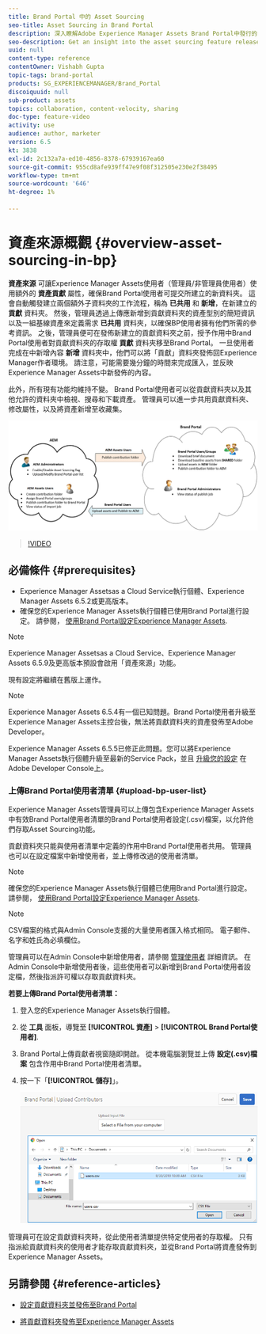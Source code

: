 ```yaml
---
title: Brand Portal 中的 Asset Sourcing
seo-title: Asset Sourcing in Brand Portal
description: 深入瞭解Adobe Experience Manager Assets Brand Portal中發行的資產來源功能。
seo-description: Get an insight into the asset sourcing feature released in the Adobe Experience Manager Assets Brand Portal.
uuid: null
content-type: reference
contentOwner: Vishabh Gupta
topic-tags: brand-portal
products: SG_EXPERIENCEMANAGER/Brand_Portal
discoiquuid: null
sub-product: assets
topics: collaboration, content-velocity, sharing
doc-type: feature-video
activity: use
audience: author, marketer
version: 6.5
kt: 3838
exl-id: 2c132a7a-ed10-4856-8378-67939167ea60
source-git-commit: 955cd8afe939ff47e9f08f312505e230e2f38495
workflow-type: tm+mt
source-wordcount: '646'
ht-degree: 1%

---
```


# 資產來源概觀 {#overview-asset-sourcing-in-bp}

**資產來源** 可讓Experience Manager Assets使用者（管理員/非管理員使用者）使用額外的 **資產貢獻** 屬性，確保Brand Portal使用者可提交所建立的新資料夾。 這會自動觸發建立兩個額外子資料夾的工作流程，稱為 **已共用** 和 **新增**，在新建立的 **貢獻** 資料夾。 然後，管理員透過上傳應新增到貢獻資料夾的資產型別的簡短資訊以及一組基線資產來定義需求 **已共用** 資料夾，以確保BP使用者擁有他們所需的參考資訊。 之後，管理員便可在發佈新建立的貢獻資料夾之前，授予作用中Brand Portal使用者對貢獻資料夾的存取權 **貢獻** 資料夾移至Brand Portal。 一旦使用者完成在中新增內容 **新增** 資料夾中，他們可以將「貢獻」資料夾發佈回Experience Manager作者環境。 請注意，可能需要幾分鐘的時間來完成匯入，並反映Experience Manager Assets中新發佈的內容。

此外，所有現有功能均維持不變。 Brand Portal使用者可以從貢獻資料夾以及其他允許的資料夾中檢視、搜尋和下載資產。 管理員可以進一步共用貢獻資料夾、修改屬性，以及將資產新增至收藏集。

![Brand Portal資產來源](assets/asset-sourcing.png)

>[!VIDEO](https://video.tv.adobe.com/v/29365/?quality=12)

## 必備條件 {#prerequisites}

* Experience Manager Assetsas a Cloud Service執行個體、Experience Manager Assets 6.5.2或更高版本。
* 確保您的Experience Manager Assets執行個體已使用Brand Portal進行設定。 請參閱， [使用Brand Portal設定Experience Manager Assets](../using/configure-aem-assets-with-brand-portal.md).

<!--
* Ensure that your Brand Portal tenant is configured with one AEM Assets author instance.
-->

>[!NOTE]
>
>Experience Manager Assetsas a Cloud Service、Experience Manager Assets 6.5.9及更高版本預設會啟用「資產來源」功能。
>
>現有設定將繼續在舊版上運作。

>[!NOTE]
>
>Experience Manager Assets 6.5.4有一個已知問題。Brand Portal使用者升級至Experience Manager Assets主控台後，無法將貢獻資料夾的資產發佈至Adobe Developer。
>
>Experience Manager Assets 6.5.5已修正此問題。您可以將Experience Manager Assets執行個體升級至最新的Service Pack，並且 [升級您的設定](https://experienceleague.adobe.com/docs/experience-manager-65/assets/brandportal/configure-aem-assets-with-brand-portal.html#upgrade-integration-65) 在Adobe Developer Console上。

<!--

>For immediate fix on AEM 6.5.4, it is recommended to [download the hotfix](https://www.adobeaemcloud.com/content/marketplace/marketplaceProxy.html?packagePath=/content/companies/public/adobe/packages/cq650/hotfix/cq-6.5.0-hotfix-33041) and install on your author instance.
-->

<!--
## Configure Asset Sourcing {#configure-asset-sourcing}

**Asset Sourcing** is configured from within the AEM Assets author instance. The administrators can enable the Asset Sourcing feature flag configuration from the **AEM Web Console Configuration** and upload the active Brand Portal users list in **AEM Assets**.

>[!NOTE]
>
>Asset Sourcing is by default enabled on AEM Assets as a Cloud Service. The AEM administrator can directly upload the active Brand Portal users to allow them access to the Asset Sourcing feature.

>[!NOTE]
>
>Before you begin with the configuration, ensure that your AEM Assets instance is configured with Brand Portal. See, [Configure AEM Assets with Brand Portal](../using/configure-aem-assets-with-brand-portal.md). 

The following video demonstrates, how to configure Asset Sourcing on your AEM Assets author instance:

>[!VIDEO](https://video.tv.adobe.com/v/29771)
-->

<!--
### Enable Asset Sourcing {#enable-asset-sourcing}

AEM administrators can enable the Asset Sourcing feature flag from within the AEM Web Console Configuration (a.k.a Configuration Manager).

>[!NOTE]
>
>This step is not applicable for AEM Assets as a Cloud Service.


**To enable Asset Sourcing:**
1. Log in to your AEM Assets author instance and open Configuration Manager. 
Default URL: http:// localhost:4502/system/console/configMgr.
1. Search using the keyword **Asset Sourcing** to locate **[!UICONTROL Asset Sourcing Feature Flag Config]**.
1. Click **[!UICONTROL Asset Sourcing Feature Flag Config]** to open the configuration window.
1. Select the **[!UICONTROL feature.flag.active.status]** check box.
1. Click **[!UICONTROL Save]**.

![](assets/enable-asset-sourcing.png)
-->


### 上傳Brand Portal使用者清單 {#upload-bp-user-list}

Experience Manager Assets管理員可以上傳包含Experience Manager Assets中有效Brand Portal使用者清單的Brand Portal使用者設定(.csv)檔案，以允許他們存取Asset Sourcing功能。

貢獻資料夾只能與使用者清單中定義的作用中Brand Portal使用者共用。 管理員也可以在設定檔案中新增使用者，並上傳修改過的使用者清單。

>[!NOTE]
>
>確保您的Experience Manager Assets執行個體已使用Brand Portal進行設定。 請參閱， [使用Brand Portal設定Experience Manager Assets](../using/configure-aem-assets-with-brand-portal.md).

>[!NOTE]
>
>CSV檔案的格式與Admin Console支援的大量使用者匯入格式相同。 電子郵件、名字和姓氏為必填欄位。

管理員可以在Admin Console中新增使用者，請參閱 [管理使用者](brand-portal-adding-users.md) 詳細資訊。 在Admin Console中新增使用者後，這些使用者可以新增到Brand Portal使用者設定檔，然後指派許可權以存取貢獻資料夾。

**若要上傳Brand Portal使用者清單：**

1. 登入您的Experience Manager Assets執行個體。
1. 從 **工具**  面板，導覽至 **[!UICONTROL 資產]** > **[!UICONTROL Brand Portal使用者]**.

1. Brand Portal上傳貢獻者視窗隨即開啟。
從本機電腦瀏覽並上傳 **設定(.csv)檔案** 包含作用中Brand Portal使用者清單。
1. 按一下「**[!UICONTROL 儲存]**」。

   ![](assets/upload-user-list2.png)


管理員可在設定貢獻資料夾時，從此使用者清單提供特定使用者的存取權。 只有指派給貢獻資料夾的使用者才能存取貢獻資料夾，並從Brand Portal將資產發佈到Experience Manager Assets。

## 另請參閱 {#reference-articles}

* [設定貢獻資料夾並發佈至Brand Portal](brand-portal-publish-contribution-folder-to-brand-portal.md)

* [將貢獻資料夾發佈至Experience Manager Assets](brand-portal-publish-contribution-folder-to-aem-assets.md)

